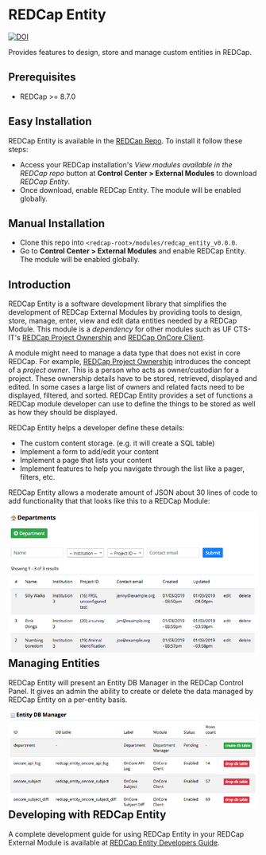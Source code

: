 # REDCap Entity

[![DOI](https://zenodo.org/badge/137758590.svg)](https://zenodo.org/badge/latestdoi/137758590)

Provides features to design, store and manage custom entities in REDCap.

## Prerequisites

- REDCap >= 8.7.0


## Easy Installation
REDCap Entity is available in the [REDCap Repo](https://redcap.vanderbilt.edu/consortium/modules/index.php).  To install it follow these steps:

- Access your REDCap installation's _View modules available in the REDCap repo_ button at **Control Center > External Modules** to download _REDCap Entity_.
- Once download, enable REDCap Entity. The module will be enabled globally.


## Manual Installation
- Clone this repo into `<redcap-root>/modules/redcap_entity_v0.0.0`.
- Go to **Control Center > External Modules** and enable REDCap Entity. The module will be enabled globally.


## Introduction

REDCap Entity is a software development library that simplifies the development of REDCap External Modules by providing tools to design, store, manage, enter, view and edit data entities needed by a REDCap Module. This module is a _dependency_ for other modules such as UF CTS-IT's [REDCap Project Ownership](https://github.com/ctsit/project_ownership) and [REDCap OnCore Client](https://github.com/ctsit/redcap_oncore_client).

A module might need to manage a data type that does not exist in core REDCap. For example, [REDCap Project Ownership](https://github.com/ctsit/project_ownership) introduces the concept of a _project owner_.  This is a person who acts as owner/custodian for a project. These ownership details have to be stored, retrieved, displayed and edited. In some cases a large list of owners and related facts need to be displayed, filtered, and sorted.  REDCap Entity provides a set of functions a REDCap module developer can use to define the things to be stored as well as how they should be displayed.

REDCap Entity helps a developer define these details:

- The custom content storage. (e.g. it will create a SQL table)
- Implement a form to add/edit your content
- Implement a page that lists your content
- Implement features to help you navigate through the list like a pager, filters, etc.

REDCap Entity allows a moderate amount of JSON about 30 lines of code to add functionality that that looks like this to a REDCap Module:

<img style="float: right;" src="images/department_entity_example.png">

## Managing Entities

REDCap Entity will present an Entity DB Manager in the REDCap Control Panel. It gives an admin the ability to create or delete the data managed by REDCap Entity on a per-entity basis.

<img style="float: right;" src="images/entity_db_manager.png">

## Developing with REDCap Entity

A complete development guide for using REDCap Entity in your REDCap External Module is available at [REDCap Entity Developers Guide](README-develop.md).
